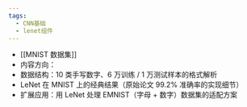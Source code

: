 ```yaml
---
tags:
  - CNN基础
  - lenet组件
---
```

- [[MNIST 数据集]]
- 内容方向：
- 数据结构：10 类手写数字、6 万训练 / 1 万测试样本的格式解析
- LeNet 在 MNIST 上的经典结果（原始论文 99.2% 准确率的实现细节）
- 扩展应用：用 LeNet 处理 EMNIST（字母 + 数字）数据集的适配方案